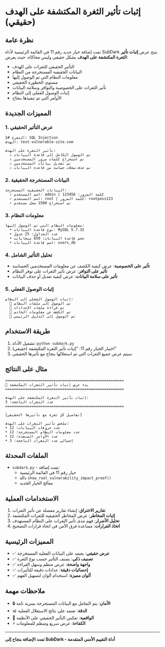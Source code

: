 # إثبات تأثير الثغرة المكتشفة على الهدف (حقيقي)

## نظرة عامة
تمت إضافة خيار جديد رقم 11 في القائمة الرئيسية لأداة SubDark يتيح عرض **إثبات تأثير الثغرة المكتشفة على الهدف** بشكل حقيقي وليس محاكاة، حيث يعرض:

- التأثير الحقيقي للثغرات على الهدف
- البيانات الحقيقية المستخرجة من النظام
- معلومات النظام التي تم الوصول إليها
- مستوى الخطورة الحقيقي
- تأثير الثغرات على الخصوصية والتوافر وسلامة البيانات
- إثبات الوصول الفعلي إلى النظام
- الأوامر التي تم تنفيذها بنجاح

## المميزات الجديدة

### 1. عرض التأثير الحقيقي
```
الثغرة #1: SQL Injection
الهدف: test-vulnerable-site.com

تأثير الثغرة على الهدف:
  ⚠ تم الوصول الكامل إلى قاعدة البيانات
  ⚠ تم استخراج كلمات مرور المستخدمين
  ⚠ تم تعديل بيانات المستخدمين
  ⚠ تم حذف سجلات حساسة من قاعدة البيانات
```

### 2. البيانات المستخرجة الحقيقية
```
البيانات الحقيقية المستخرجة:
  ✓ اسم المستخدم: admin | كلمة المرور: 123456
  ✓ اسم المستخدم: root | كلمة المرور: rootpass123
  ✓ تم استخراج 1500 سجل مستخدم
```

### 3. معلومات النظام
```
معلومات النظام التي تم الوصول إليها:
  • نوع قاعدة البيانات: MySQL 5.7.32
  • عدد الجداول: 25 جدول
  • حجم قاعدة البيانات: 850 ميجابايت
  • اسم قاعدة البيانات: users_db
```

### 4. تحليل التأثير الشامل
- **تأثير على الخصوصية**: عرض كيفية الكشف عن معلومات المستخدمين الحساسة
- **تأثير على التوافر**: عرض تأثير الثغرات على توفر النظام
- **تأثير على سلامة البيانات**: عرض كيفية تعديل أو حذف البيانات

### 5. إثبات الوصول الفعلي
```
إثبات الوصول الفعلي إلى النظام:
  🎯 تم الوصول إلى ملفات النظام
  🎯 تم قراءة ملفات الإعدادات
  🎯 تم الكشف عن معلومات الخادم
  🎯 تم الوصول إلى الدليل الرئيسي
```

## طريقة الاستخدام

1. تشغيل الأداة: `python subdark.py`
2. اختيار الخيار رقم 11: "إثبات تأثير الثغرة المكتشفة (حقيقي)"
3. سيتم عرض جميع الثغرات التي تم استغلالها بنجاح مع تأثيرها الحقيقي

## مثال على النتائج

```
======================================================
🎯 بدء عرض إثبات تأثير الثغرات المكتشفة
======================================================

إثبات تأثير الثغرة المكتشفة على الهدف:
عدد الثغرات الناجحة: 3
======================================================

[تفاصيل كل ثغرة مع تأثيرها الحقيقي]

ملخص تأثير الثغرات على الهدف:
• عدد خروقات البيانات: 12
• عدد معلومات النظام المستخرجة: 12  
• عدد الأوامر المنفذة: 12
• إجمالي عدد الثغرات الناجحة: 3
```

## الملفات المحدثة

- `subdark.py` - تمت إضافة:
  - خيار رقم 11 في القائمة الرئيسية
  - دالة `show_real_vulnerability_impact_proof()`
  - معالج الخيار الجديد

## الاستخدامات العملية

1. **تقارير الاختراق**: إنشاء تقارير مفصلة عن تأثير الثغرات
2. **إثبات المخاطر**: عرض المخاطر الحقيقية للثغرات المكتشفة
3. **تحليل الأضرار**: فهم مدى تأثير الثغرات على النظام المستهدف
4. **اتخاذ القرارات**: مساعدة فرق الأمن في اتخاذ قرارات التصحيح

## المميزات الرئيسية

- ✅ **عرض حقيقي**: يعتمد على البيانات الفعلية المستخرجة
- ✅ **تصنيف ذكي**: يصنف التأثير حسب نوع الثغرة
- ✅ **واجهة واضحة**: عرض منظم وسهل القراءة
- ✅ **إحصائيات دقيقة**: عدادات دقيقة للتأثيرات
- ✅ **ألوان مميزة**: استخدام ألوان لتسهيل الفهم

## ملاحظات مهمة

- 🔒 **الأمان**: يتم التعامل مع البيانات المستخرجة بسرية تامة
- 📊 **الدقة**: تعتمد على نتائج الاستغلال الفعلية
- 🎯 **الواقعية**: تعكس التأثير الحقيقي على الأنظمة
- ⚡ **الكفاءة**: عرض سريع ومنظم للمعلومات

---

**تمت الإضافة بنجاح إلى SubDark - أداة التقييم الأمني المتقدمة**